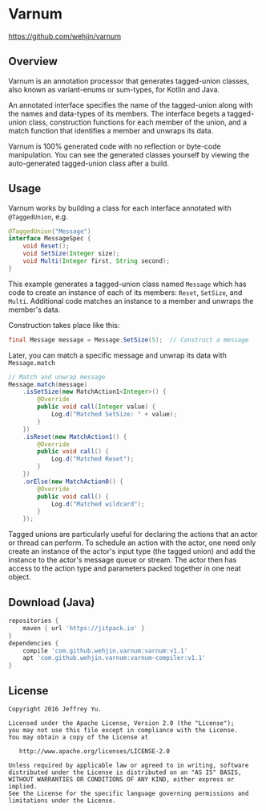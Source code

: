 # Varnum

https://github.com/wehjin/varnum

## Overview

Varnum is an annotation processor that generates tagged-union classes, also known as variant-enums or sum-types, for Kotlin and Java.

An annotated interface specifies the name of the tagged-union along with the names and data-types of its members. The interface begets a tagged-union class, construction functions for each member of the union, and a match function that identifies a member and unwraps its data.

Varnum is 100% generated code with no reflection or byte-code manipulation. You can see the generated classes yourself by viewing the auto-generated tagged-union class after a build.
 
## Usage
 
Varnum works by building a class for each interface annotated with `@TaggedUnion`, e.g.

``` java
@TaggedUnion("Message")
interface MessageSpec {
    void Reset();
    void SetSize(Integer size);
    void Multi(Integer first, String second);
}
```

This example generates a tagged-union class named `Message` which has code to create an instance of each of its members: `Reset`, `SetSize`, and `Multi`.  Additional code matches an instance to a member and unwraps the member's data.

Construction takes place like this:

``` java
final Message message = Message.SetSize(5);  // Construct a message
```
 
Later, you can match a specific message and unwrap its data with `Message.match`

``` java
// Match and unwrap message
Message.match(message)
    .isSetSize(new MatchAction1<Integer>() {
        @Override
        public void call(Integer value) {
            Log.d("Matched SetSize: " + value);
        }
    })
    .isReset(new MatchAction1() {
        @Override
        public void call() {
            Log.d("Matched Reset");
        }
    })
    .orElse(new MatchAction0() {
        @Override
        public void call() {
            Log.d("Matched wildcard");
        }
    });
```

Tagged unions are particularly useful for declaring the actions that an actor or thread can perform.  To schedule an action with the actor, one need only create an instance of the actor's input type (the tagged union) and add the instance to the actor's message queue or stream.  The actor then has access to the action type and parameters packed together in one neat object.

## Download (Java)

``` groovy
repositories {
    maven { url 'https://jitpack.io' }
}
dependencies {
    compile 'com.github.wehjin.varnum:varnum:v1.1'
    apt 'com.github.wehjin.varnum:varnum-compiler:v1.1'
}
```
 
## License
    Copyright 2016 Jeffrey Yu.
    
    Licensed under the Apache License, Version 2.0 (the "License");
    you may not use this file except in compliance with the License.
    You may obtain a copy of the License at

       http://www.apache.org/licenses/LICENSE-2.0

    Unless required by applicable law or agreed to in writing, software
    distributed under the License is distributed on an "AS IS" BASIS,
    WITHOUT WARRANTIES OR CONDITIONS OF ANY KIND, either express or implied.
    See the License for the specific language governing permissions and
    limitations under the License.